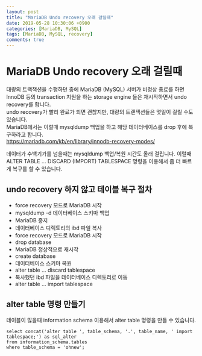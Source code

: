 ```yaml
---
layout: post
title: "MariaDB Undo recovery 오래 걸릴때"
date: 2019-05-28 10:30:06 +0900
categories: [MariaDB, MySQL]
tags: [MariaDB, MySQL, recovery]
comments: true
---
```

# MariaDB Undo recovery 오래 걸릴때

대량의 트랙잭션을 수행하던 중에 MariaDB (MySQL) 서버가 비정상 종료를 하면 InnoDB 등의 transaction 지원을 하는 storage engine 들은 재시작하면서 undo recovery를 합니다.  
undo recovery가 빨리 완료가 되면 괜찮지만, 대량의 트랜잭션들은 몇일이 걸릴 수도 있습니다.  
MariaDB에서는 이럴때 mysqldump 백업을 하고 해당 데이터베이스를 drop 후에 복구하라고 합니다.  
https://mariadb.com/kb/en/library/innodb-recovery-modes/

데이터가 수백기가를 넘을때는 mysqldump 백업/복원 시간도 올래 걸립니다.
이럴때 ALTER TABLE ... DISCARD (IMPORT) TABLESPACE 명령을 이용해서 좀 더 빠르게 복구를 할 수 있습니다.

## undo recovery 하지 않고 테이블 복구 절차
- force recovery 모드로 MariaDB 시작
- mysqldump -d 데이터베이스 스키마 백업
- MariaDB 중지
- 데이터베이스 디렉토리의 ibd 파일 복사
- force recovery 모드로 MariaDB 시작
- drop database
- MariaDB 정상적으로 재시작
- create database
- 데이터베이스 스키마 복원
- alter table ... discard tablespace
- 복사했던 ibd 파일을 데이터베이스 디렉토리로 이동
- alter table ... import tablespace

## alter table 명령 만들기
테이블이 많을때 information schema 이용해서 alter table 명령을 만들 수 있습니다.
```
select concat('alter table ', table_schema, '.', table_name, ' import tablespace;') as sql_alter
from information_schema.tables
where table_schema = 'ohnew';
```
